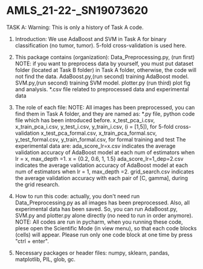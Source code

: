 # AMLS_21-22-_SN19073620
TASK A:
Warning: This is only a history of Task A code.

1. Introduction: 
We use AdaBoost and SVM in Task A for binary classification (no tumor, tumor). 5-fold cross-validation is used here. 

2. This package contains (organization): 
Data_Preprocessing.py, (run first)  NOTE: if you want to preprocess data by yourself, you must put dataset folder
(located at Task B folder) in Task A folder, otherwise, the code will not find the data.
AdaBoost.py,(run second) training AdaBoost model.
SVM.py,(run second) training SVM model.
plotter.py (run third) plot fig and analysis.
*.csv file related to preprocessed data and experimental data

3. The role of each file:
NOTE: All images has been preprocessed, you can find them in Task A folder, and they are named as: 
*.py file, python code file which has been introduced before.
x_test_pca_i.csv, x_train_pca_i.csv, y_test_i.csv, y_train_i.csv,  (i = [1,5]),  for 5-fold cross-validation
x_test_pca_formal.csv, x_train_pca_formal.scv,  y_test_formal.csv, y_train_formal.csv,  for formal training and test
The experimental data are:
ada_score_lr=x.csv  indicates the average validation accuracy of AdaBoost model at each num of estimators when lr = x, max_depth =1.
x = {0.2, 0.6, 1, 1.5}
ada_score_lr=1_dep=2.csv indicates the average validation accuracy of AdaBoost model at each num of estimators when lr = 1, max_depth =2.
grid_search.csv  indicates the average validation accuracy with each pair of [C, gamma], during the grid research.


4. How to run this code:
actually, you don't need run Data_Preprocessing.py as all images has been preprocessed. Also, all experimental data has been saved.
So, you can run AdaBoost.py, SVM.py and plotter.py alone directly (no need to run in order anymore). 
NOTE: All codes are run in pycharm, when you running these code, plese open the Scientific Mode (in view menu), 
so that each code blocks (cells) will appear. Please run only one code block at one time by press "ctrl + enter".

5. Necessary packages or header files:
numpy, sklearn, pandas, matplotlib, PIL, glob, gc.










